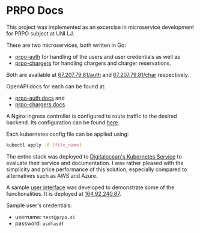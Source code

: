 # PRPO Docs

This project was implemented as an excercise in microservice development for PRPO subject at UNI LJ.

There are two microservices, both written in Go:
-  [prpo-auth](https://github.com/zigapk/prpo-auth) for handling of the users and user credentials as well as
-  [prpo-chargers](https://github.com/zigapk/prpo-chargers) for handling chargers and charger reservations.

Both are available at [67.207.79.81/auth](http://67.207.79.81/auth) and [67.207.79.81/char](http://67.207.79.81/char) respectively.

OpenAPI docs for each can be found at:
- [prpo-auth docs](http://67.207.79.81/auth/docs/index.html) and
- [prpo-chargers docs](http://67.207.79.81/char/docs/index.html)

A Nginx ingress controller is configured to route traffic to the desired backend. Its configuration can be found [here](ingress-configuration.yaml).

Each kubernetes config file can be applied using:

```bash
kubectl apply -f [file_name]
```

The entire stack was deployed to [Digitalocean's Kubernetes Service](https://www.digitalocean.com/products/kubernetes/) to evaluate their service and documentation. I was rather pleased with the simplicity and price performance of this solution, especially compared to alternatives such as AWS and Azure.

A sample [user interface](https://github.com/zigapk/prpo-ui) was developed to demonstrate some of the functionalities. It is deployed at [164.92.240.87](http://164.92.240.87).

Sample user's credentials:
- username: `test@prpo.si`
- password: `asdfasdf`
